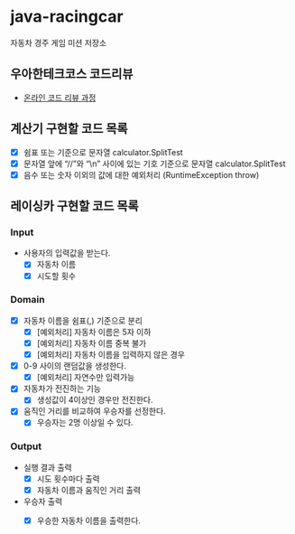 # java-racingcar
자동차 경주 게임 미션 저장소

## 우아한테크코스 코드리뷰
* [온라인 코드 리뷰 과정](https://github.com/woowacourse/woowacourse-docs/blob/master/maincourse/README.md)

## 계산기 구현할 코드 목록

- [x] 쉼표 또는 기준으로 문자열 calculator.SplitTest
- [x] 문자열 앞에 “//”와 “\n” 사이에 있는 기호 기준으로 문자열 calculator.SplitTest
- [x] 음수 또는 숫자 이외의 값에 대한 예외처리 (RuntimeException throw)

## 레이싱카 구현할 코드 목록

### Input
- 사용자의 입력값을 받는다.
    - [x] 자동차 이름
    - [x] 시도할 횟수

### Domain
- [x] 자동차 이름을 쉼표(,) 기준으로 분리
    - [x] [예외처리] 자동차 이름은 5자 이하
    - [x] [예외처리] 자동차 이름 중복 불가
    - [x] [예외처리] 자동차 이름을 입력하지 않은 경우
- [x] 0-9 사이의 랜덤값을 생성한다.
    - [x] [예외처리] 자연수만 입력가능
- [x] 자동차가 전진하는 기능
    - [x] 생성값이 4이상인 경우만 전진한다.
- [x] 움직인 거리를 비교하여 우승자를 선정한다.
    - [x] 우승자는 2명 이상일 수 있다.

### Output
- 실행 결과 출력
    - [x] 시도 횟수마다 출력
    - [x] 자동차 이름과 움직인 거리 출력
- 우승자 출력
    - [x] 우승한 자동차 이름을 출력한다.

